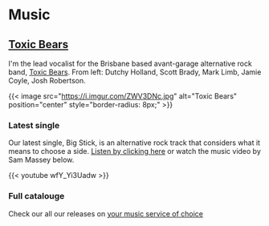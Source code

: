 # Music

## [Toxic Bears](https://www.toxicbears.com/)
I'm the lead vocalist for the Brisbane based avant-garage alternative rock band,
[Toxic Bears](https://www.toxicbears.com/). From left: Dutchy Holland, Scott Brady, Mark Limb, Jamie Coyle, Josh Robertson.


{{< image src="https://i.imgur.com/ZWV3DNc.jpg" alt="Toxic Bears" position="center" style="border-radius: 8px;" >}}
&nbsp;


### Latest single
Our latest single, Big Stick, is an alternative rock track that considers what it means to choose a side. [Listen by clicking here](https://smarturl.it/bigstick) or watch the music video by Sam Massey below.

{{< youtube wfY_Yi3Uadw >}}
&nbsp;

### Full catalouge
Check our all our releases on [your music service of choice](https://smarturl.it/toxicbears_music)
